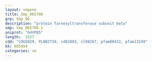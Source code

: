```yaml
---
layout: smgene
title: Smp_065780
grp: Smp_06
description: "protein farnesyltransferase subunit beta"
smp: Smp_065780.1
uniprot: "G4VPB5"
length:  1527
cdd: "COG5029, PLN02710, cd02893, cl08267, pfam00432, pfam13249"
kk: K05954
categories: sm
---
```

